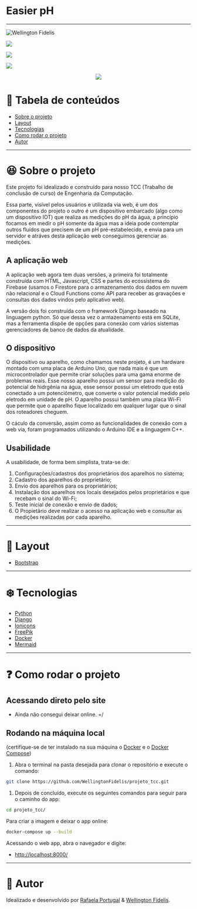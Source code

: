 # Easier pH

---

![Wellington Fidelis](https://img.shields.io/badge/made%20by-Wellington%20Fidelis-5965e0)

![](https://img.shields.io/github/last-commit/WellingtonFidelis/projeto_tcc?color=rgb(89,101,224))

![](https://img.shields.io/github/contributors/WellingtonFidelis/projeto_tcc?color=rgb(89,101,224))

![](https://img.shields.io/badge/license-MIT-%2304D361?color=rgb(89,101,224))

<p align="center">
  <img src="./portifolio/home_1.png" />
</p>

# :pushpin: Tabela de conteúdos

* [Sobre o projeto](#satisfied-sobre-o-projeto)
* [Layout](#panda_face-layout)
* [Tecnologias](#snowflake-tecnologias)
* [Como rodar o projeto](#question-como-rodar-o-projeto)
* [Autor](#closed_book-autor)

---

# :satisfied: Sobre o projeto

Este projeto foi idealizado e construído para nosso TCC (Trabalho de conclusão de curso) de Engenharia da Computação.

Essa parte, visível pelos usuários e utilizada via web, é um dos componentes do projeto o outro é um dispositivo embarcado (algo como um dispositivo IOT) que realiza as medições do pH da água, a princípio focamos em medir o pH somente da água mas a ideia pode contemplar outros fluídos que precisem de um pH pré-estabelecido, e envia para um servidor e atráves desta aplicação web conseguimos gerenciar as medições.

## A aplicação web

A aplicação web agora tem duas versões, a primeira foi totalmente construída com HTML, Javascript, CSS e partes do ecossistema do Firebase (usamos o Firestore para o armazenamento dos dados em nuvem não relacional e o Cloud Functions como API para receber as gravações e consultas dos dados vindos pelo aplicativo web).

A versão dois foi construída com o framework Django baseado na linguagem python. Só que dessa vez o armazenamento está em SQLite, mas a ferramenta dispõe de opções para conexão com vários sistemas gerenciadores de banco de dados da atualidade.

## O dispositivo

O dispositivo ou aparelho, como chamamos neste projeto, é um hardware montado com uma placa de Arduino Uno, que nada mais é que um microcontrolador que permite criar soluções para uma gama enorme de problemas reais. Esse nosso aparelho possui um sensor para medição do potencial de hidrgênia na água, esse sensor possui um eletrodo que está conectado a um potenciômetro, que converte o valor potencial medido pelo eletrodo em unidade de pH. O aparelho possui também uma placa Wi-Fi que permite que o aparelho fique localizado em qualquer lugar que o sinal dos roteadores cheguem.

O cáculo da conversão, assim como as funcionalidades de conexão com a web via, foram programados utilizando o Arduino IDE e a linguagem C++.

## Usabilidade

A usabilidade, de forma bem simplista, trata-se de:

1. Configurações/cadastros dos proprietários dos aparelhos no sistema;
2. Cadastro dos aparelhos do proprietário;
3. Envio dos aparelhos para os proprietários;
4. Instalação dos aparelhos nos locais desejados pelos proprietários e que recebam o sinal do Wi-Fi;
5. Teste inicial de conexão e envio de dados;
6. O Propietário deve realizar o acesso na aplicação web e consultar as medições realizadas por cada aparelho.

---

# :panda_face: Layout

* [Bootstrap](https://getbootstrap.com/)

---

# :snowflake: Tecnologias

* [Python](https://www.python.org/)
* [Django](https://www.djangoproject.com/)
* [Ionicons](https://ionic.io/ionicons/)
* [FreePik](https://www.freepik.com/)
* [Docker](https://www.docker.com/)
* [Mermaid](https://mermaid.js.org/)

---

# :question: Como rodar o projeto

## Acessando direto pelo site

* Ainda não consegui deixar online. =/

## Rodando na máquina local

(certifique-se de ter instalado na sua máquina o [Docker](https://www.docker.com/) e o [Docker Compose](https://docs.docker.com/compose/install/))

1. Abra o terminal na pasta desejada para clonar o repositório e execute o comando:

``` bash
git clone https://github.com/WellingtonFidelis/projeto_tcc.git
```

1. Depois de concluído, execute os seguintes comandos para seguir para o caminho do app:

``` bash
cd projeto_tcc/
```

Para criar a imagem e deixar o app online:

``` bash
docker-compose up --build
```

Acessando o web app, abra o navegador e digite:

* <http://localhost:8000/>

---

# :closed_book: Autor

Idealizado e desenvolvido por [Rafaela Portugal](https://github.com/rafaelaport) & [Wellington Fidelis](https://github.com/WellingtonFidelis).
